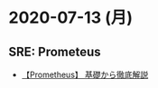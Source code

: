 # 2020-07-13 (月)

## SRE: Prometeus

- [【Prometheus】 基礎から徹底解説](https://qiita.com/MetricFire/items/8a16632590ac558a9a14)
